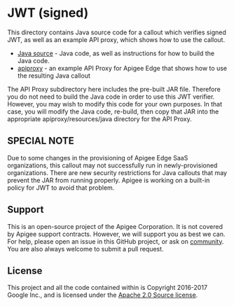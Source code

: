 # JWT (signed)

This directory contains Java source code for a callout which verifies signed JWT, 
as well as an example API proxy, which shows how to use the callout. 

- [Java source](callout) - Java code, as well as instructions for how to build the Java code.
- [apiproxy](apiproxy) - an example API Proxy for Apigee Edge that shows how to use the resulting Java callout


The API Proxy subdirectory here includes the pre-built JAR file. Therefore you do not need to build the Java code in order to use this JWT verifier. However, you may wish to modify this code for your own purposes. In that case, you will modify the Java code, re-build, then copy that JAR into the appropriate apiproxy/resources/java directory for the API Proxy.

## SPECIAL NOTE

Due to some changes in the provisioning of Apigee Edge SaaS organizations, this callout may not successfully run in newly-provisioned organizations. There are new security restrictions for Java callouts that may prevent the JAR from running properly.  Apigee is working on a built-in policy for JWT to avoid that problem. 


## Support

This is an open-source project of the Apigee Corporation. It is not covered by Apigee support contracts. However, we will support you as best we can. For help, please open an issue in this GitHub project, or ask on [community](https://community.apigee.com). You are also always welcome to submit a pull request.

## License

This project and all the code contained within is Copyright 2016-2017 Google Inc., and is licensed under the [Apache 2.0 Source license](../LICENSE).


